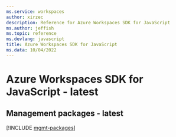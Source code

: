 ```yaml
---
ms.service: workspaces
author: xirzec
description: Reference for Azure Workspaces SDK for JavaScript
ms.author: jeffish
ms.topic: reference
ms.devlang: javascript
title: Azure Workspaces SDK for JavaScript
ms.data: 10/04/2022
---
```

# Azure Workspaces SDK for JavaScript - latest

## Management packages - latest
[!INCLUDE [mgmt-packages](workspaces-mgmt-index.md)]